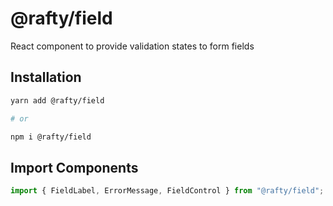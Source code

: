 # @rafty/field

React component to provide validation states to form fields

## Installation

```sh
yarn add @rafty/field

# or

npm i @rafty/field
```

## Import Components

```jsx
import { FieldLabel, ErrorMessage, FieldControl } from "@rafty/field";
```
